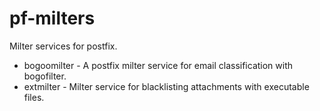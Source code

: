 # pf-milters
Milter services for postfix.

* bogoomilter - A postfix milter service for email classification with bogofilter.
* extmilter - Milter service for blacklisting attachments with executable files.
